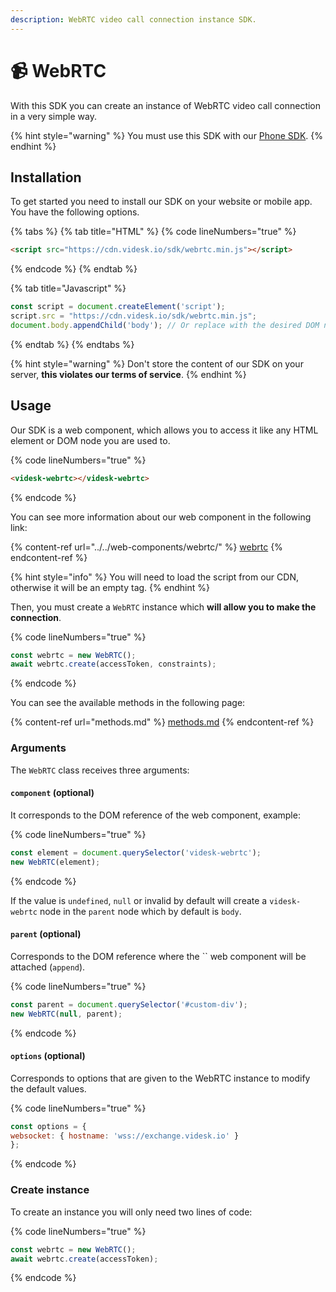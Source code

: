 ```yaml
---
description: WebRTC video call connection instance SDK.
---
```


# 📹 WebRTC

With this SDK you can create an instance of WebRTC video call connection in a very simple way.

{% hint style="warning" %}
You must use this SDK with our [Phone SDK](../phone/).
{% endhint %}

## Installation

To get started you need to install our SDK on your website or mobile app. You have the following options.

{% tabs %}
{% tab title="HTML" %}
{% code lineNumbers="true" %}
```html
<script src="https://cdn.videsk.io/sdk/webrtc.min.js"></script>
```
{% endcode %}
{% endtab %}

{% tab title="Javascript" %}
```javascript
const script = document.createElement('script');
script.src = "https://cdn.videsk.io/sdk/webrtc.min.js";
document.body.appendChild('body'); // Or replace with the desired DOM node
```
{% endtab %}
{% endtabs %}

{% hint style="warning" %}
Don't store the content of our SDK on your server, **this violates our terms of service**.
{% endhint %}

## Usage

Our SDK is a web component, which allows you to access it like any HTML element or DOM node you are used to.

{% code lineNumbers="true" %}
```html
<videsk-webrtc></videsk-webrtc>
```
{% endcode %}

You can see more information about our web component in the following link:

{% content-ref url="../../web-components/webrtc/" %}
[webrtc](../../web-components/webrtc/)
{% endcontent-ref %}

{% hint style="info" %}
You will need to load the script from our CDN, otherwise it will be an empty tag.
{% endhint %}

Then, you must create a `WebRTC` instance which **will allow you to make the connection**.

{% code lineNumbers="true" %}
```javascript
const webrtc = new WebRTC();
await webrtc.create(accessToken, constraints);
```
{% endcode %}

You can see the available methods in the following page:

{% content-ref url="methods.md" %}
[methods.md](methods.md)
{% endcontent-ref %}

### Arguments

The `WebRTC` class receives three arguments:

#### `component` (optional)

It corresponds to the DOM reference of the web component, example:

{% code lineNumbers="true" %}
```javascript
const element = document.querySelector('videsk-webrtc');
new WebRTC(element);
```
{% endcode %}

If the value is `undefined`, `null` or invalid by default will create a `videsk-webrtc` node in the `parent` node which by default is `body`.

#### `parent` (optional)

Corresponds to the DOM reference where the `` web component will be attached (`append`).

{% code lineNumbers="true" %}
```javascript
const parent = document.querySelector('#custom-div');
new WebRTC(null, parent);
```
{% endcode %}

#### `options` (optional)

Corresponds to options that are given to the WebRTC instance to modify the default values.

{% code lineNumbers="true" %}
```javascript
const options = {
websocket: { hostname: 'wss://exchange.videsk.io' }
};
```
{% endcode %}

### Create instance

To create an instance you will only need two lines of code:

{% code lineNumbers="true" %}
```javascript
const webrtc = new WebRTC();
await webrtc.create(accessToken);
```
{% endcode %}